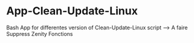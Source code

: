 # App-Clean-Update-Linux

Bash App for differentes version of Clean-Update-Linux script
--> A faire Suppress Zenity Fonctions